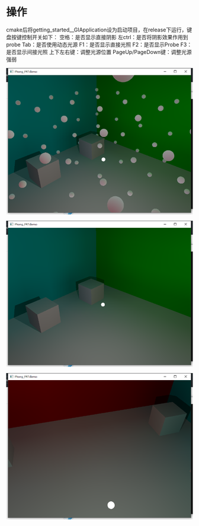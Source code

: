 # 操作
cmake后将getting_started__GIApplication设为启动项目，在release下运行，键盘按键控制开关如下：
空格：是否显示直接阴影
左ctrl：是否将阴影效果作用到probe
Tab：是否使用动态光源
F1：是否显示直接光照
F2：是否显示Probe
F3：是否显示间接光照
上下左右键：调整光源位置
PageUp/PageDown键：调整光源强弱

![image](https://github.com/clojur/PRT_Test/blob/main/ssImage/1.png)

![image](https://github.com/clojur/PRT_Test/blob/main/ssImage/2.png)

![image](https://github.com/clojur/PRT_Test/blob/main/ssImage/3.png)
